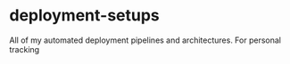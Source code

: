 # deployment-setups
All of my automated deployment pipelines and architectures. For personal tracking
